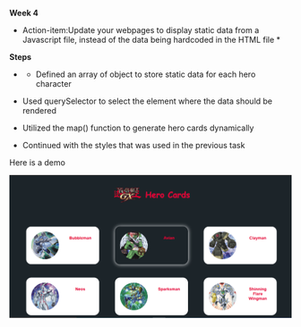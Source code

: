 **Week 4**

* Action-item:Update your webpages to display static data from a Javascript file, instead of the data being hardcoded in the HTML file *

**Steps**
* - Defined an array of object to store static data for each hero character

- Used querySelector to select the element where the data should be rendered

- Utilized the map() function to generate hero cards dynamically

- Continued with the styles that was used in the previous task


Here is a demo

![Screenshot of charactercard](./Assignments/assets/images/Screenshot4.png)




